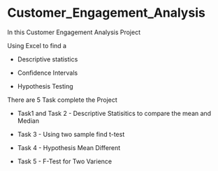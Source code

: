 # Customer_Engagement_Analysis
In this Customer Engagement Analysis Project

Using Excel to find a 

- Descriptive statistics
  
- Confidence Intervals
  
- Hypothesis Testing

There are 5 Task complete the Project

- Task1 and Task 2 - Descriptive Statisitics to compare the mean and Median

- Task 3 - Using two sample find t-test

- Task 4 - Hypothesis Mean Different

- Task 5 - F-Test for Two Varience


